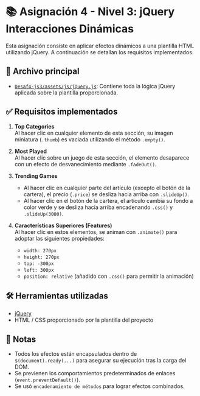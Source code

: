 # 📚 Asignación 4 - Nivel 3: jQuery Interacciones Dinámicas

Esta asignación consiste en aplicar efectos dinámicos a una plantilla HTML utilizando jQuery. A continuación se detallan los requisitos implementados.

## 📁 Archivo principal

- [`Desaf4-js3/assets/js/jQuery.js`](Desaf4-js3/assets/js/jQuery.js): Contiene toda la lógica jQuery aplicada sobre la plantilla proporcionada.

## ✅ Requisitos implementados

1. **Top Categories**  
   Al hacer clic en cualquier elemento de esta sección, su imagen miniatura (`.thumb`) es vaciada utilizando el método `.empty()`.

2. **Most Played**  
   Al hacer clic sobre un juego de esta sección, el elemento desaparece con un efecto de desvanecimiento mediante `.fadeOut()`.

3. **Trending Games**  
   - Al hacer clic en cualquier parte del artículo (excepto el botón de la cartera), el precio (`.price`) se desliza hacia arriba con `.slideUp()`.
   - Al hacer clic en el botón de la cartera, el artículo cambia su fondo a color verde y se desliza hacia arriba encadenando `.css()` y `.slideUp(3000)`.

4. **Características Superiores (Features)**  
   Al hacer clic en estos elementos, se animan con `.animate()` para adoptar las siguientes propiedades:
   - `width: 270px`
   - `height: 270px`
   - `top: -300px`
   - `left: 300px`
   - `position: relative` (añadido con `.css()` para permitir la animación)

## 🛠️ Herramientas utilizadas

- [jQuery](https://jquery.com/)
- HTML / CSS proporcionado por la plantilla del proyecto

## 📌 Notas

- Todos los efectos están encapsulados dentro de `$(document).ready(...)` para asegurar su ejecución tras la carga del DOM.
- Se previenen los comportamientos predeterminados de enlaces (`event.preventDefault()`).
- Se usó `encadenamiento de métodos` para lograr efectos combinados.

